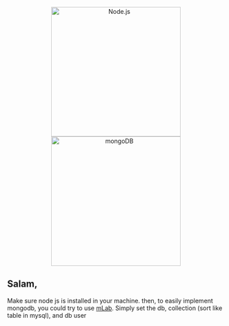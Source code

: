<p align="center">
  <a href="https://nodejs.org/">
    <img
      alt="Node.js"
      src="https://nodejs.org/static/images/logo-light.svg"
      width="300"
    />
  </a>
   
  <a href="https://www.mongodb.com/">
    <img
      alt="mongoDB"
      src="https://webassets.mongodb.com/_com_assets/cms/mongodb-logo-rgb-j6w271g1xn.jpg"
      width="300"
    />
  </a>
</p>

## Salam,

Make sure node js is installed in your machine. then, to easily implement mongodb, you could try to use [mLab](https://mlab.com/). Simply set the db, collection (sort like table in mysql), and db user
